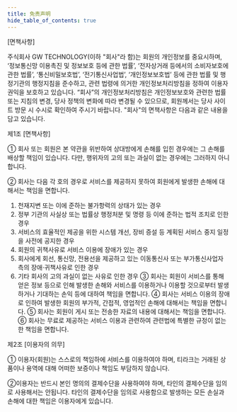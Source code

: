 ```yaml
---
title: 免责声明
hide_table_of_contents: true
---
```

[면책사항]

주식회사 GW TECHNOLOGY(이하 "회사"라 함)는 회원의 개인정보를 중요시하며, ‘정보통신망 이용촉진 및 정보보호 등에 관한 법률’, ‘전자상거래 등에서의 소비자보호에 관한 법률’, ‘통신비밀보호법’, ‘전기통신사업법’, ‘개인정보보호법’ 등에 관한 법률 및 행정기관의 행정지침을 준수하고, 관련 법령에 의거한 개인정보처리방침을 정하여 이용자 권익을 보호하고 있습니다. “회사”의 개인정보처리방침은 개인정보보호와 관련한 법률 또는 지침의 변경, 당사 정책의 변화에 따라 변경될 수 있으므로, 회원께서는 당사 사이트 방문 시 수시로 확인하여 주시기 바랍니다. "회사"의 면책사항은 다음과 같은 내용을 담고 있습니다.

제1조 [면책사항]

① 회사 또는 회원은 본 약관을 위반하여 상대방에게 손해를 입힌 경우에는 그 손해를 배상할 책임이 있습니다. 다만, 행위자의 고의 또는 과실이 없는 경우에는 그러하지 아니합니다.

② 회사는 다음 각 호의 경우로 서비스를 제공하지 못하여 회원에게 발생한 손해에 대해서는 책임을 면합니다.

1. 천재지변 또는 이에 준하는 불가항력의 상태가 있는 경우
2. 정부 기관의 사실상 또는 법률상 행정처분 및 명령 등 이에 준하는 법적 조치로 인한 경우
3. 서비스의 효율적인 제공을 위한 시스템 개선, 장비 증설 등 계획된 서비스 중지 일정을 사전에 공지한 경우
4. 회원의 귀책사유로 서비스 이용에 장애가 있는 경우
5. 회사에게 회선, 통신망, 전용선을 제공하고 있는 이동통신사 또는 부가통신사업자 측의 장애·귀책사유로 인한 경우
6. 기타 회사의 고의 과실이 없는 사유로 인한 경우
   ③ 회사는 회원이 서비스를 통해 얻은 정보 등으로 인해 발생한 손해와 서비스를 이용하거나 이용할 것으로부터 발생하거나 기대하는 손익 등에 대하여 책임을 면합니다.
   ④ 회사는 서비스 이용의 장애로 인하여 발생한 회원의 부가적, 간접적, 영업적인 손해에 대해서는 책임을 면합니다.
   ⑤ 회사는 회원이 게시 또는 전송한 자료의 내용에 대해서는 책임을 면합니다.
   ⑥ 회사는 무료로 제공하는 서비스 이용과 관련하여 관련법에 특별한 규정이 없는 한 책임을 면합니다.

제2조 [이용자의 의무]

① 이용자(회원)는 스스로의 책임하에 서비스를 이용하여야 하며, 티라크는 거래된 상품이나 용역에 대해 어떠한 보증이나 책임도 부담하지 않습니다.

②이용자는 반드시 본인 명의의 결제수단을 사용하여야 하며, 타인의 결제수단을 임의로 사용해서는 안됩니다. 타인의 결제수단을 임의로 사용함으로 발생하는 모든 손실과 손해에 대한 책임은 이용자에게 있습니다.
